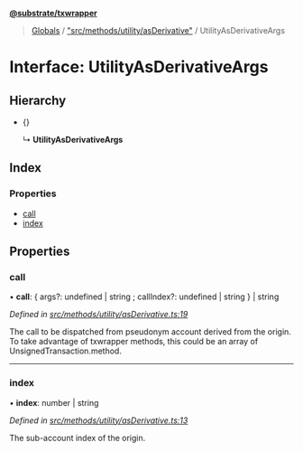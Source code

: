 **[@substrate/txwrapper](../README.md)**

> [Globals](../globals.md) / ["src/methods/utility/asDerivative"](../modules/_src_methods_utility_asderivative_.md) / UtilityAsDerivativeArgs

# Interface: UtilityAsDerivativeArgs

## Hierarchy

* {}

  ↳ **UtilityAsDerivativeArgs**

## Index

### Properties

* [call](_src_methods_utility_asderivative_.utilityasderivativeargs.md#call)
* [index](_src_methods_utility_asderivative_.utilityasderivativeargs.md#index)

## Properties

### call

•  **call**: { args?: undefined \| string ; callIndex?: undefined \| string  } \| string

*Defined in [src/methods/utility/asDerivative.ts:19](https://github.com/paritytech/txwrapper/blob/18c85e5/src/methods/utility/asDerivative.ts#L19)*

The call to be dispatched from pseudonym account derived from the origin.
To take advantage of txwrapper methods, this could be an array of
UnsignedTransaction.method.

___

### index

•  **index**: number \| string

*Defined in [src/methods/utility/asDerivative.ts:13](https://github.com/paritytech/txwrapper/blob/18c85e5/src/methods/utility/asDerivative.ts#L13)*

The sub-account index of the origin.
